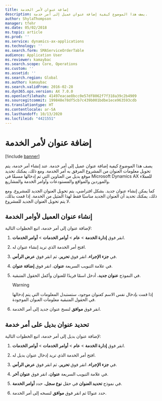 ```yaml
---
title: إضافة عنوان لأمر الخدمة
description: يصف هذا الموضوع كيفية إضافة عنوان عميل إلى أمر خدمة.
author: ShylaThompson
manager: tfehr
ms.date: 05/02/2018
ms.topic: article
ms.prod: ''
ms.service: dynamics-ax-applications
ms.technology: ''
ms.search.form: SMAServiceOrderTable
audience: Application User
ms.reviewer: kamaybac
ms.search.scope: Core, Operations
ms.custom: ''
ms.assetid: ''
ms.search.region: Global
ms.author: kamaybac
ms.search.validFrom: 2016-02-28
ms.dyn365.ops.version: AX 7.0.0
ms.openlocfilehash: 41497eacae8bcc0e57df8062f7f318a39c2b4909
ms.sourcegitcommit: 199848e78df5cb7c439b001bdbe1ece963593cdb
ms.translationtype: HT
ms.contentlocale: ar-SA
ms.lasthandoff: 10/13/2020
ms.locfileid: "4421551"
---
```

# <a name="add-an-address-to-a-service-order"></a>إضافة عنوان لأمر الخدمة    

[!include [banner](../includes/banner.md)]


يصف هذا الموضوع كيفية إضافة عنوان عميل إلى أمر خدمة. عند إنشاء أمر خدمة، يتم تحويل معلومات العنوان من المشروع المرفق به أمر الخدمة. ومع ذلك، يمكنك تحديد موقع بديل من العناوين التي تم إدخالها مسبقًا في Microsoft Dynamics AX للعملاء والموردين والمواقع والمستودعات وأوامر الخدمة والمشاريع.

كما يمكن إنشاء عنوان جديد. بشكل افتراضي، يتم تحويل العنوان الجديد للمشروع. ومع ذلك، يمكنك تحديد أن العنوان الجديد مناسبًا فقط لهذا المثيل من الخدمة. إذا قمت بذلك، لا يتم تحويل العنوان الجديد للمشروع.

## <a name="create-a-customer-address-for-a-service-order"></a>إنشاء عنوان العميل لأوامر الخدمة

لإضافة عنوان إلى أمر خدمة، اتبع الخطوات التالية:

1.  انقر فوق **إدارة الخدمة** \> **عام** \> **أوامر الخدمات** \> **أوامر الخدمات**.

2.  افتح أمر الخدمة الذي تريد إنشاء عنوان له.

3.  في **جزء الإجراء**، انقر فوق **تحرير**، ثم انقر فوق **عرض الرأس**.

4.  في علامة التبويب السريعة **عنوان**، انقر فوق **إضافة عنوان**.

5.  في النموذج **عنوان جديد**، أدخل اسمًا فريدًا للعنوان وأكمل الحقول المتبقية. 
    

    > [!WARNING]
    > <P>إذا قمت بإدخال نفس الاسم كعنوان موجود، ستستبدل المعلومات التي يتم إدخالها في الحقول المتبقية معلومات العنوان الموجودة.</P>


6.  انقر فوق **موافق** لنسخ عنوان جديد إلى أمر الخدمة.

## <a name="specify-an-alternative-address-on-a-service-order"></a>تحديد عنوان بديل على أمر خدمة

لإضافة عنوان بديل إلى أمر خدمة، اتبع الخطوات التالية:

1.  انقر فوق **إدارة الخدمة** \> **عام** \> **أوامر الخدمات** \> **أوامر الخدمات**.

2.  افتح أمر الخدمة الذي تريد إدخال عنوان بديل له.

3.  في **جزء الإجراء**، انقر فوق **تحرير**، ثم انقر فوق **عرض الرأس**.

4.  في علامة التبويب السريعة **عنوان**، انقر فوق **عنوان آخر**.

5.  في نموذج **تحديد العنوان** في حقل **نوع سجل**، حدد **أوامر الخدمة**.

6.  حدد عنوانًا ثم انقر فوق **موافق** لنسخه إلى أمر الخدمة.


  


